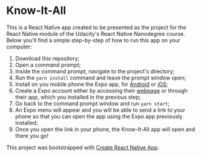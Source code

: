 # Know-It-All

This is a React Native app created to be presented as the project for the React Native module of the Udacity's React Native Nanodegree course. Below you'll find a simple step-by-step of how to run this app on your computer:

1) Download this repository;
2) Open a command prompt;
3) Inside the command prompt, navigate to the project's directory;
4) Run the `yarn install` command and leave the prompt window open;
5) Install on you mobile phone the Expo app, for [Android](https://play.google.com/store/apps/details?id=host.exp.exponent&referrer=www) or [iOS](https://itunes.apple.com/app/apple-store/id982107779);
6) Create a Expo account either by accessing their [webpage](https://expo.io) or through their app, which you installed in the previous step;
7) Go back to the command prompt window and run `yarn start`;
8) An Expo menu will appear and you will be able to send a link to your phone so that you can open the app using the Expo app previously installed;
9) Once you open the link in your phone, the Know-It-All app will open and there you go!


This project was bootstrapped with [Create React Native App](https://github.com/react-community/create-react-native-app).
